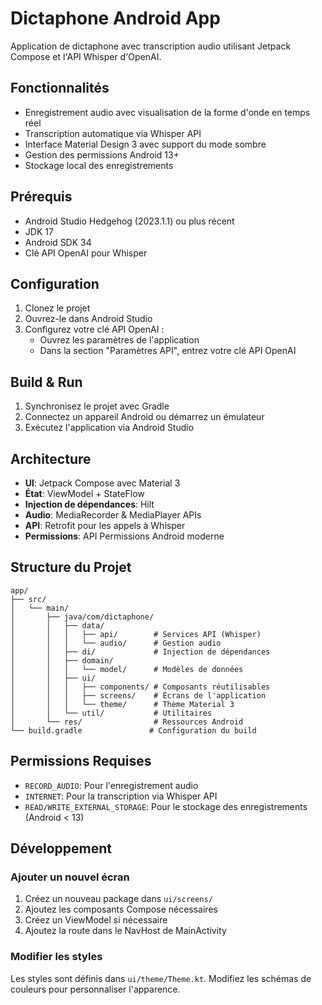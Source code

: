 # Dictaphone Android App

Application de dictaphone avec transcription audio utilisant Jetpack Compose et l'API Whisper d'OpenAI.

## Fonctionnalités

- Enregistrement audio avec visualisation de la forme d'onde en temps réel
- Transcription automatique via Whisper API
- Interface Material Design 3 avec support du mode sombre
- Gestion des permissions Android 13+
- Stockage local des enregistrements

## Prérequis

- Android Studio Hedgehog (2023.1.1) ou plus récent
- JDK 17
- Android SDK 34
- Clé API OpenAI pour Whisper

## Configuration

1. Clonez le projet
2. Ouvrez-le dans Android Studio
3. Configurez votre clé API OpenAI :
   - Ouvrez les paramètres de l'application
   - Dans la section "Paramètres API", entrez votre clé API OpenAI

## Build & Run

1. Synchronisez le projet avec Gradle
2. Connectez un appareil Android ou démarrez un émulateur
3. Exécutez l'application via Android Studio

## Architecture

- **UI**: Jetpack Compose avec Material 3
- **État**: ViewModel + StateFlow
- **Injection de dépendances**: Hilt
- **Audio**: MediaRecorder & MediaPlayer APIs
- **API**: Retrofit pour les appels à Whisper
- **Permissions**: API Permissions Android moderne

## Structure du Projet

```
app/
├── src/
│   └── main/
│       ├── java/com/dictaphone/
│       │   ├── data/
│       │   │   ├── api/        # Services API (Whisper)
│       │   │   └── audio/      # Gestion audio
│       │   ├── di/             # Injection de dépendances
│       │   ├── domain/
│       │   │   └── model/      # Modèles de données
│       │   ├── ui/
│       │   │   ├── components/ # Composants réutilisables
│       │   │   ├── screens/    # Écrans de l'application
│       │   │   └── theme/      # Thème Material 3
│       │   └── util/           # Utilitaires
│       └── res/                # Ressources Android
└── build.gradle               # Configuration du build
```

## Permissions Requises

- `RECORD_AUDIO`: Pour l'enregistrement audio
- `INTERNET`: Pour la transcription via Whisper API
- `READ/WRITE_EXTERNAL_STORAGE`: Pour le stockage des enregistrements (Android < 13)

## Développement

### Ajouter un nouvel écran

1. Créez un nouveau package dans `ui/screens/`
2. Ajoutez les composants Compose nécessaires
3. Créez un ViewModel si nécessaire
4. Ajoutez la route dans le NavHost de MainActivity

### Modifier les styles

Les styles sont définis dans `ui/theme/Theme.kt`. Modifiez les schémas de couleurs pour personnaliser l'apparence.
